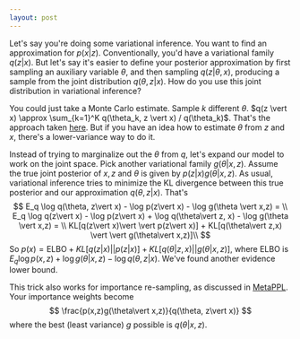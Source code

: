 ```yaml
---
layout: post
---
```


Let's say you're doing some variational inference. You want to find an approximation for $p(x\vert z)$. Conventionally,  you'd have a variational family $q(z\vert x)$. But let's say it's easier to define your posterior approximation by first sampling an auxiliary variable $\theta$, and then sampling $q(z\vert \theta, x)$, producing a sample from the joint distribution $q(\theta, z\vert  x)$. How do you use this joint distribution in variational inference?

You could just take a Monte Carlo estimate. Sample $k$ different $\theta$. $q(z \vert  x) \approx \sum_{k=1}^K q(\theta_k, z \vert  x) / q(\theta_k)$. That's the approach taken [here](https://arxiv.org/pdf/1801.03612.pdf). But if you have an idea how to estimate $\theta$ from $z$ and $x$, there's a lower-variance way to do it.

Instead of trying to marginalize out the $\theta$ from $q$, let's expand our model to work on the joint space. Pick another variational family $g(\theta \vert  x, z)$. Assume the true joint posterior of $x, z$ and $\theta$ is given by $p(z\vert x)g(\theta \vert  x, z)$. As usual, variational inference tries to minimize the KL divergence between this true posterior and our approximation $q(\theta, z \vert  x)$. That's
$$
E_q \log q(\theta, z\vert x) - \log p(z\vert x) - \log g(\theta \vert  x,z) = \\
E_q \log q(z\vert x) - \log p(z\vert x) + \log q(\theta\vert z, x) - \log g(\theta \vert  x,z) = \\
KL[q(z\vert x)\vert \vert  p(z\vert x)] + KL[q(\theta\vert z,x) \vert \vert  g(\theta\vert x,z)]\\
$$
So $p(x) = \text{ELBO} + KL[q(z\vert x) \vert \vert  p(z\vert x)] +  KL[q(\theta\vert z,x) \vert \vert  g(\theta\vert x,z)]$, where ELBO is $E_q \log p(x,z) + \log g(\theta \vert  x, z) - \log q(\theta, z  \vert  x)$. We've found another evidence lower bound.  

This trick also works for importance re-sampling, as discussed in [MetaPPL](https://popl20.sigplan.org/details/lafi-2020/14/MetaPPL-Inference-Algorithms-as-First-Class-Generative-Models). Your importance weights become
$$
\frac{p(x,z)g(\theta\vert x,z)}{q(\theta, z\vert x)}
$$
where the best (least variance) $g$ possible is $q(\theta \vert  x,z)$. 

